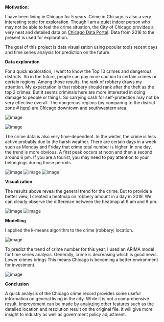 **Motivation:**

I have been living in Chicago for 5 years. Crime in Chicago is also a very interesting topic for exploration. Though I am a quiet indoor person who may not be able to feel the crime situation, the City of Chicago provides a very neat and detailed data on [Chicago Data Portal](https://data.cityofchicago.org/Public-Safety/Crimes-2019/w98m-zvie). Data from 2016 to the present is used for exploration.

The goal of this project is data visualization using popular tools recent days and time series analysis for prediction on the future. 

**Data exploration**

For a quick exploration, I want to know the Top 10 crimes and dangerous districts. So in the future, people can pay more caution to certain crimes or certain regions. Among those results, the rank of robbery draws my attention. My expectation is that robbery should rank after the theft as the top 2 crimes. But it seems criminals here are more interested in doing damage to people or things. So carrying cash for self-protection may not be very effective overall. The dangerous regions (by comparing to the district zone # [here](https://home.chicagopolice.org/office-of-community-policing/community-map/)) are Chicago downtown and southwestern area. 

![image](https://github.com/RuiyunHuang/Chicago_Crime_Analysis/blob/master/figures/Top10_category.png)

![image](https://github.com/RuiyunHuang/Chicago_Crime_Analysis/blob/master/figures/Top10_district.png)

The crime data is also very time-dependent. In the winter, the crime is less active probably due to the harsh weather. There are certain days in a week such as Monday and Friday that crime total number is higher. In one day, the trend is more obvious. A first peak occurs at noon and then a second around  6 pm. If you are a tourist, you may need to pay attention to your belongings during those periods. 

![image](https://github.com/RuiyunHuang/Chicago_Crime_Analysis/blob/master/figures/Each_month.png)
![image](https://github.com/RuiyunHuang/Chicago_Crime_Analysis/blob/master/figures/Each_day.png)
![image](https://github.com/RuiyunHuang/Chicago_Crime_Analysis/blob/master/figures/Each_hour.png)

**Visualization**

The results above reveal the general trend for the crime. But to provide a better view, I created a heatmap on robbery amount in a day in 2019.  We can clearly observe the difference between the heatmap at 6 am and 6 pm. 

![image](https://github.com/RuiyunHuang/Chicago_Crime_Analysis/blob/master/figures/heatmap_by_time_6am.png) ![image](https://github.com/RuiyunHuang/Chicago_Crime_Analysis/blob/master/figures/heatmap_by_time_6pm.png)

**Modelling**

I applied the k-means algorithm to the crime (robbery) location.

![image](https://github.com/RuiyunHuang/Chicago_Crime_Analysis/blob/master/figures/kmeans.png)

To predict the trend of crime number for this year, I used an ARIMA model for time series analysis. Generally, crime is decreasing which is good news. Lower crimes brings This means Chicago is becoming a better environment for investment. 

![image](https://github.com/RuiyunHuang/Chicago_Crime_Analysis/blob/master/figures/Predictions.png)

**Conclusion**

A quick analysis of the Chicago crime record provides some useful information on general living in the city. While it is not a comprehensive result. Improvement can be made by analyzing other features such as the detailed location and resolution result on the original file. It will give more insight to industry as well as government policy adjustment.
